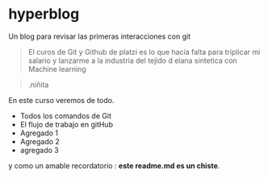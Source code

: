 # hyperblog
Un blog para revisar las primeras interacciones con git
>El curos de Git y Github de platzi es lo que hacía falta para triplicar mi salario y lanzarme a la industria del tejido d elana sintetica con Machine learning

>.niñita

En este curso veremos de todo.
* Todos los comandos de Git
* El flujo de trabajo en gitHub
* Agregado 1
* Agregado 2
* agregado 3

y como un amable recordatorio : **este readme.md es un chiste**.
